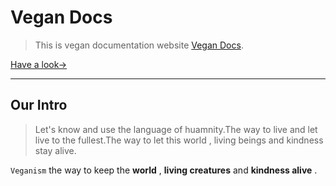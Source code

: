 # Vegan Docs

>This is vegan documentation website [Vegan Docs](https://vegandocss.vercel.app/).

[ Have a look→](https://vegandocss.vercel.app/)

___

## Our Intro

>Let's know and use the language of huamnity.The way to live and let live to the fullest.The way to let this world , living beings and kindness stay alive.




                                                                                                     



`Veganism` the way to keep the **world**  ,  **living creatures**  and  **kindness alive** .



















